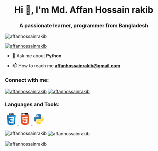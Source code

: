 <!-- ### Hi there 👋
**AffanHossainRakib/AffanHossainRakib** is a ✨ _special_ ✨ repository because its `README.md` (this file) appears on your GitHub profile.

Here are some ideas to get you started:

- 🔭 I’m currently working on ...
- 🌱 I’m currently learning ...
- 👯 I’m looking to collaborate on ...
- 🤔 I’m looking for help with ...
- 💬 Ask me about ...
- 📫 How to reach me: ...
- 😄 Pronouns: ...
- ⚡ Fun fact: ...
-->


<h1 align="center">Hi 👋, I'm Md. Affan Hossain rakib</h1>
<h3 align="center">A passionate learner, programmer from Bangladesh</h3>

<p align="left"> <img src="https://komarev.com/ghpvc/?username=affanhossainrakib&label=Profile%20views&color=0e75b6&style=flat" alt="affanhossainrakib" /> </p>

<p align="left"> <a href="https://github.com/ryo-ma/github-profile-trophy"><img src="https://github-profile-trophy.vercel.app/?username=affanhossainrakib" alt="affanhossainrakib" /></a> </p>

- 💬 Ask me about **Python**

- 📫 How to reach me **affanhossainrakib@gmail.com**

<h3 align="left">Connect with me:</h3>
<p align="left">
<a href="https://linkedin.com/in/affanhossainrakib" target="blank"><img align="center" src="https://raw.githubusercontent.com/rahuldkjain/github-profile-readme-generator/master/src/images/icons/Social/linked-in-alt.svg" alt="affanhossainrakib" height="30" width="40" /></a>
<a href="https://fb.com/affanhossainrakib" target="blank"><img align="center" src="https://raw.githubusercontent.com/rahuldkjain/github-profile-readme-generator/master/src/images/icons/Social/facebook.svg" alt="affanhossainrakib" height="30" width="40" /></a>
</p>

<h3 align="left">Languages and Tools:</h3>
<p align="left"> <a href="https://www.w3schools.com/css/" target="_blank" rel="noreferrer"> <img src="https://raw.githubusercontent.com/devicons/devicon/master/icons/css3/css3-original-wordmark.svg" alt="css3" width="40" height="40"/> </a> <a href="https://www.w3.org/html/" target="_blank" rel="noreferrer"> <img src="https://raw.githubusercontent.com/devicons/devicon/master/icons/html5/html5-original-wordmark.svg" alt="html5" width="40" height="40"/> </a> <a href="https://www.python.org" target="_blank" rel="noreferrer"> <img src="https://raw.githubusercontent.com/devicons/devicon/master/icons/python/python-original.svg" alt="python" width="40" height="40"/> </a> </p>

<p><img align="left" src="https://github-readme-stats.vercel.app/api/top-langs?username=affanhossainrakib&show_icons=true&locale=en&layout=compact" alt="affanhossainrakib" /></p>

<p>&nbsp;<img align="center" src="https://github-readme-stats.vercel.app/api?username=affanhossainrakib&show_icons=true&locale=en" alt="affanhossainrakib" /></p>

<p><img align="center" src="https://github-readme-streak-stats.herokuapp.com/?user=affanhossainrakib&" alt="affanhossainrakib" /></p>
